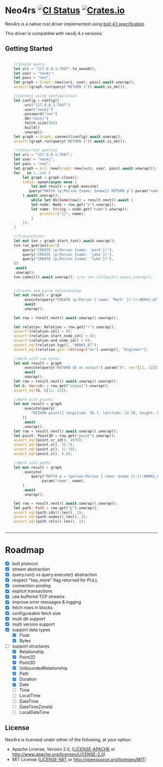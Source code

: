 # Neo4rs  [![CI Status][ci-badge]][ci-url]  [![Crates.io][crates-badge]][crates-url]

[ci-badge]: https://circleci.com/gh/yehohanan7/neo4rs.svg?style=shield&circle-token=6537a33de9b96ea8f26a2732b9ca6ef95ab3762b
[ci-url]: https://github.com/yehohanan7/neo4rs
[crates-badge]: https://img.shields.io/crates/v/neo4rs.svg?style=shield
[crates-url]: https://crates.io/crates/neo4rs

Neo4rs is a native rust driver implemented using [bolt 4.1 specification](https://7687.org/bolt/bolt-protocol-message-specification-4.html#version-41)

This driver is compatible with neo4j 4.x versions

## Getting Started


```rust    

    //Simple query
    let uri = "127.0.0.1:7687".to_owned();
    let user = "neo4j";
    let pass = "neo";
    let graph = Graph::new(&uri, user, pass).await.unwrap();
    assert!(graph.run(query("RETURN 1")).await.is_ok());
    
    //Connect using configuration
    let config = config()
        .uri("127.0.0.1:7687")
        .user("neo4j")
        .password("neo")
        .db("neo4j")
        .fetch_size(500)
        .build()
        .unwrap();
    let graph = Graph::connect(config).await.unwrap();
    assert!(graph.run(query("RETURN 1")).await.is_ok());
    
    //Concurrent queries
    let uri = "127.0.0.1:7687";
    let user = "neo4j";
    let pass = "neo";
    let graph = Arc::new(Graph::new(&uri, user, pass).await.unwrap());
    for _ in 1..=42 {
        let graph = graph.clone();
        tokio::spawn(async move {
            let mut result = graph.execute(
	       query("MATCH (p:Person {name: $name}) RETURN p").param("name", "Mark")
	    ).await.unwrap();
            while let Ok(Some(row)) = result.next().await {
        	let node: Node = row.get("p").unwrap();
        	let name: String = node.get("name").unwrap();
                println!("{}", name);
            }
        });
    }
    
    //Transactions
    let mut txn = graph.start_txn().await.unwrap();
    txn.run_queries(vec![
        query("CREATE (p:Person {name: 'mark'})"),
        query("CREATE (p:Person {name: 'jake'})"),
        query("CREATE (p:Person {name: 'luke'})"),
    ])
    .await
    .unwrap();
    txn.commit().await.unwrap(); //or txn.rollback().await.unwrap();
    
    
    //Create and parse relationship
    let mut result = graph
        .execute(query("CREATE (p:Person { name: 'Mark' })-[r:WORKS_AT {as: 'Engineer'}]->(neo) RETURN r"))
        .await
        .unwrap();
	
    let row = result.next().await.unwrap().unwrap();
    
    let relation: Relation = row.get("r").unwrap();
    assert!(relation.id() > 0);
    assert!(relation.start_node_id() > 0);
    assert!(relation.end_node_id() > 0);
    assert_eq!(relation.typ(), "WORKS_AT");
    assert_eq!(relation.get::<String>("as").unwrap(), "Engineer");
    
    //Work with raw bytes
    let mut result = graph
        .execute(query("RETURN $b as output").param("b", vec![11, 12]))
        .await
        .unwrap();
    let row = result.next().await.unwrap().unwrap();
    let b: Vec<u8> = row.get("output").unwrap();
    assert_eq!(b, &[11, 12]);
    
    //Work with points
    let mut result = graph
        .execute(query(
            "RETURN point({ longitude: 56.7, latitude: 12.78, height: 8 }) AS point",
        ))
        .await
        .unwrap();
    let row = result.next().await.unwrap().unwrap();
    let point: Point3D = row.get("point").unwrap();
    assert_eq!(point.sr_id(), 4979);
    assert_eq!(point.x(), 56.7);
    assert_eq!(point.y(), 12.78);
    assert_eq!(point.z(), 8.0);
    
    //Work with paths
    let mut result = graph
        .execute(
            query("MATCH p = (person:Person { name: $name })-[r:WORKS_AT]->(c:Company) RETURN p")
                .param("name", name),
        )
        .await
        .unwrap();

    let row = result.next().await.unwrap().unwrap();
    let path: Path = row.get("p").unwrap();
    assert_eq!(path.ids().len(), 2);
    assert_eq!(path.nodes().len(), 2);
    assert_eq!(path.rels().len(), 1);
    
```


---

# Roadmap
- [x] bolt protocol
- [x] stream abstraction
- [x] query.run() vs query.execute() abstraction
- [x] respect "has_more" flag returned for PULL
- [x] connection pooling
- [x] explicit transactions
- [x] use buffered TCP streams
- [x] improve error messages & logging
- [x] fetch rows in blocks
- [x] configureable fetch size
- [x] multi db support
- [x] multi version support
- [x] support data types
	- [x] Float
	- [x] Bytes
- [ ] support structures
	- [x] Relationship
	- [x] Point2D
	- [x] Point3D
	- [x] UnboundedRelationship
	- [x] Path
	- [x] Duration
	- [x] Date
	- [ ] Time
	- [ ] LocalTime
	- [ ] DateTime
	- [ ] DateTimeZoneId
	- [ ] LocalDateTime

## License

Neo4rs is licensed under either of the following, at your option:

 * Apache License, Version 2.0, ([LICENSE-APACHE](LICENSE-APACHE) or http://www.apache.org/licenses/LICENSE-2.0)
 * MIT License ([LICENSE-MIT](LICENSE-MIT) or http://opensource.org/licenses/MIT)
